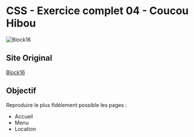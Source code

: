 # CSS - Exercice complet 04 - Coucou Hibou #

![Block16](http://wwww.cepegra-labs.be/webdesign/2017/cours/css/full/05-block16/block16-git.jpg)

## Site Original ##

[Block16](http://block16omaha.com/)

## Objectif ##

Reproduire le plus fidèlement possible les pages :

- Accueil
- Menu
- Location
